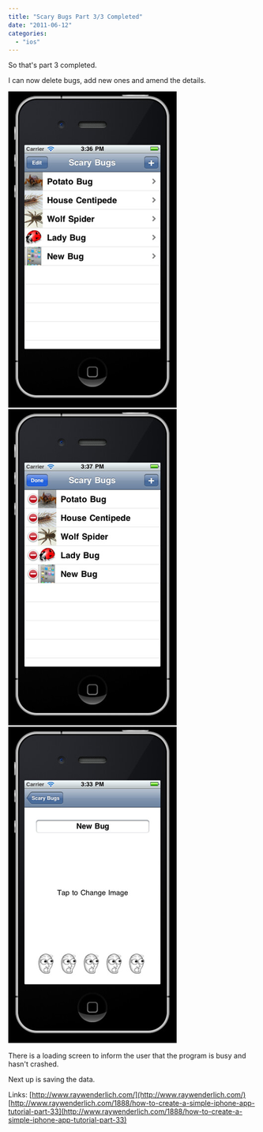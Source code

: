 ```yaml
---
title: "Scary Bugs Part 3/3 Completed"
date: "2011-06-12"
categories: 
  - "ios"
---
```


So that's part 3 completed.

I can now delete bugs, add new ones and amend the details.

![](images/5824755378_70871c7f16_z.jpg "Scary Bugs - Add/Edit") ![](images/5824763000_c67aabba36_z.jpg "Scary Bugs - Edit")![](images/5824752214_857e362fbc_z.jpg "Scary Bugs - Add")

There is a loading screen to inform the user that the program is busy and hasn't crashed.

Next up is saving the data.

Links: [http://www.raywenderlich.com/](http://www.raywenderlich.com/) [http://www.raywenderlich.com/1888/how-to-create-a-simple-iphone-app-tutorial-part-33](http://www.raywenderlich.com/1888/how-to-create-a-simple-iphone-app-tutorial-part-33)
